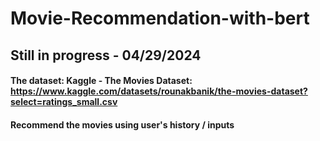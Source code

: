 # Movie-Recommendation-with-bert
## Still in progress - 04/29/2024
#### The dataset: Kaggle - The Movies Dataset: https://www.kaggle.com/datasets/rounakbanik/the-movies-dataset?select=ratings_small.csv
#### Recommend the movies using user's history / inputs
